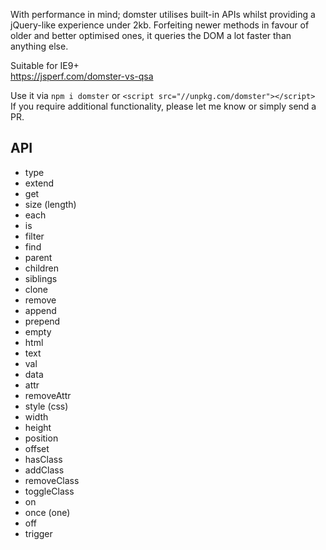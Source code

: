 With performance in mind; domster utilises built-in APIs whilst providing
a jQuery-like experience under 2kb. Forfeiting newer methods in favour of
older and better optimised ones, it queries the DOM a lot faster than
anything else.

Suitable for IE9+\
https://jsperf.com/domster-vs-qsa

Use it via `npm i domster` or `<script src="//unpkg.com/domster"></script>`\
If you require additional functionality, please let me know or simply send a PR.

## API
* type
* extend
* get
* size (length)
* each
* is
* filter
* find
* parent
* children
* siblings
* clone
* remove
* append
* prepend
* empty
* html
* text
* val
* data
* attr
* removeAttr
* style (css)
* width
* height
* position
* offset
* hasClass
* addClass
* removeClass
* toggleClass
* on
* once (one)
* off
* trigger